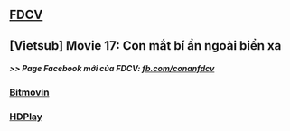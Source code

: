 ## [FDCV](https://admin1509.github.io/fdcvteam.blogspot.com/)
## [Vietsub] Movie 17: Con mắt bí ẩn ngoài biển xa

##### >> Page Facebook mới của FDCV: [fb.com/conanfdcv](https://fb.com/conanfdcv)
### [Bitmovin](https://bitmovin.com/demos/stream-test?format=hls&manifest=https://raw.githubusercontent.com/admin1509/admin1509/main/fdcv.xyz/watch-mv/171/index.m3u8)
### [HDPlay](https://hdplay.se/?HLSP2P=https://raw.githubusercontent.com/admin1509/admin1509/main/fdcv.xyz/watch-mv/171/index.m3u8)
